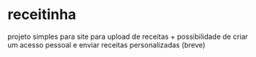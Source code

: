 # receitinha

projeto simples para site para upload de receitas + possibilidade de criar um acesso pessoal e enviar receitas personalizadas (breve)
